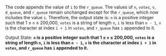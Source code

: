 The code appends the value of `i` to the `r_queue`. The values of `n`, `votes`, `v`, `d_queue`, and `r_queue` remain unchanged except for the `r_queue`, which now includes the value `i`. Therefore, the output state is: `n` is a positive integer such that 1 ≤ `n` ≤ 200,000, `votes` is a string of length `n`, `i` is less than `n - 1`, `v` is the character at index `i + 1` in `votes`, and `r_queue` has `i` appended to it.

Output State: **`n` is a positive integer such that 1 ≤ `n` ≤ 200,000, `votes` is a string of length `n`, `i` is less than `n - 1`, `v` is the character at index `i + 1` in `votes`, and `r_queue` has `i` appended to it.**